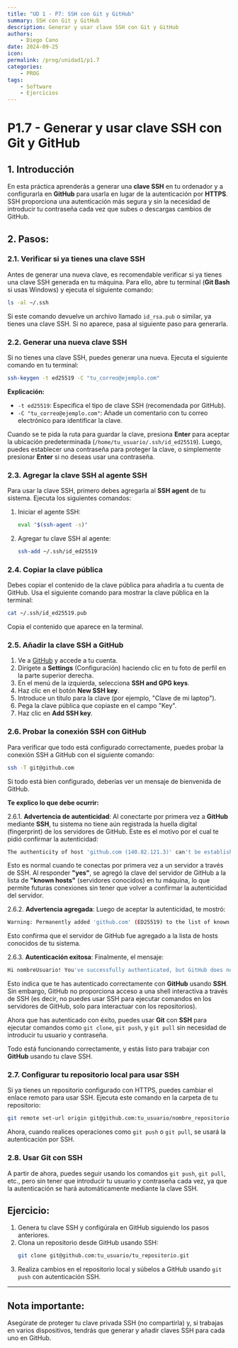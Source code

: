 ```yaml
---
title: "UD 1 - P7: SSH con Git y GitHub"
summary: SSH con Git y GitHub
description: Generar y usar clave SSH con Git y GitHub
authors:
    - Diego Cano
date: 2024-09-25
icon: 
permalink: /prog/unidad1/p1.7
categories:
    - PROG
tags:
    - Software
    - Ejercicios
---
```


# P1.7 - Generar y usar clave SSH con Git y GitHub

## 1. Introducción

En esta práctica aprenderás a generar una **clave SSH** en tu ordenador y a configurarla en **GitHub** para usarla en lugar de la autenticación por **HTTPS**. SSH proporciona una autenticación más segura y sin la necesidad de introducir tu contraseña cada vez que subes o descargas cambios de GitHub.

## 2. Pasos:

### 2.1. Verificar si ya tienes una clave SSH

Antes de generar una nueva clave, es recomendable verificar si ya tienes una clave SSH generada en tu máquina. Para ello, abre tu terminal (**Git Bash** si usas Windows) y ejecuta el siguiente comando:

```bash
ls -al ~/.ssh
```

Si este comando devuelve un archivo llamado `id_rsa.pub` o similar, ya tienes una clave SSH. Si no aparece, pasa al siguiente paso para generarla.

### 2.2. Generar una nueva clave SSH

Si no tienes una clave SSH, puedes generar una nueva. Ejecuta el siguiente comando en tu terminal:

```bash
ssh-keygen -t ed25519 -C "tu_correo@ejemplo.com"
```

**Explicación:**
- `-t ed25519`: Especifica el tipo de clave SSH (recomendada por GitHub).
- `-C "tu_correo@ejemplo.com"`: Añade un comentario con tu correo electrónico para identificar la clave.

Cuando se te pida la ruta para guardar la clave, presiona **Enter** para aceptar la ubicación predeterminada (`/home/tu_usuario/.ssh/id_ed25519`). Luego, puedes establecer una contraseña para proteger la clave, o simplemente presionar **Enter** si no deseas usar una contraseña.

### 2.3. Agregar la clave SSH al agente SSH

Para usar la clave SSH, primero debes agregarla al **SSH agent** de tu sistema. Ejecuta los siguientes comandos:

1. Iniciar el agente SSH:
   ```bash
   eval "$(ssh-agent -s)"
   ```

2. Agregar tu clave SSH al agente:
   ```bash
   ssh-add ~/.ssh/id_ed25519
   ```

### 2.4. Copiar la clave pública

Debes copiar el contenido de la clave pública para añadirla a tu cuenta de GitHub. Usa el siguiente comando para mostrar la clave pública en la terminal:

```bash
cat ~/.ssh/id_ed25519.pub
```

Copia el contenido que aparece en la terminal.

### 2.5. Añadir la clave SSH a GitHub

1. Ve a [GitHub](https://github.com) y accede a tu cuenta.
2. Dirígete a **Settings** (Configuración) haciendo clic en tu foto de perfil en la parte superior derecha.
3. En el menú de la izquierda, selecciona **SSH and GPG keys**.
4. Haz clic en el botón **New SSH key**.
5. Introduce un título para la clave (por ejemplo, "Clave de mi laptop").
6. Pega la clave pública que copiaste en el campo "Key".
7. Haz clic en **Add SSH key**.

### 2.6. Probar la conexión SSH con GitHub

Para verificar que todo está configurado correctamente, puedes probar la conexión SSH a GitHub con el siguiente comando:

```bash
ssh -T git@github.com
```

Si todo está bien configurado, deberías ver un mensaje de bienvenida de GitHub.

**Te explico lo que debe ocurrir:**

2.6.1. **Advertencia de autenticidad**: Al conectarte por primera vez a **GitHub** mediante **SSH**, tu sistema no tiene aún registrada la huella digital (fingerprint) de los servidores de GitHub. Este es el motivo por el cual te pidió confirmar la autenticidad:
   ```bash
   The authenticity of host 'github.com (140.82.121.3)' can't be established.
   ```
   Esto es normal cuando te conectas por primera vez a un servidor a través de SSH. Al responder **"yes"**, se agregó la clave del servidor de GitHub a la lista de **"known hosts"** (servidores conocidos) en tu máquina, lo que permite futuras conexiones sin tener que volver a confirmar la autenticidad del servidor.

2.6.2. **Advertencia agregada**: Luego de aceptar la autenticidad, te mostró:
   ```bash
   Warning: Permanently added 'github.com' (ED25519) to the list of known hosts.
   ```
   Esto confirma que el servidor de GitHub fue agregado a la lista de hosts conocidos de tu sistema.

2.6.3. **Autenticación exitosa**: Finalmente, el mensaje:
   ```bash
   Hi nombreUsuario! You've successfully authenticated, but GitHub does not provide shell access.
   ```
   Esto indica que te has autenticado correctamente con **GitHub** usando **SSH**. Sin embargo, GitHub no proporciona acceso a una shell interactiva a través de SSH (es decir, no puedes usar SSH para ejecutar comandos en los servidores de GitHub, solo para interactuar con los repositorios).

   Ahora que has autenticado con éxito, puedes usar **Git** con **SSH** para ejecutar comandos como `git clone`, `git push`, y `git pull` sin necesidad de introducir tu usuario y contraseña.

   Todo está funcionando correctamente, y estás listo para trabajar con **GitHub** usando tu clave SSH.

### 2.7. Configurar tu repositorio local para usar SSH

Si ya tienes un repositorio configurado con HTTPS, puedes cambiar el enlace remoto para usar SSH. Ejecuta este comando en la carpeta de tu repositorio:

```bash
git remote set-url origin git@github.com:tu_usuario/nombre_repositorio.git
```

Ahora, cuando realices operaciones como `git push` o `git pull`, se usará la autenticación por SSH.

### 2.8. Usar Git con SSH

A partir de ahora, puedes seguir usando los comandos `git push`, `git pull`, etc., pero sin tener que introducir tu usuario y contraseña cada vez, ya que la autenticación se hará automáticamente mediante la clave SSH.

## Ejercicio:

1. Genera tu clave SSH y configúrala en GitHub siguiendo los pasos anteriores.
2. Clona un repositorio desde GitHub usando SSH:
   ```bash
   git clone git@github.com:tu_usuario/tu_repositorio.git
   ```
3. Realiza cambios en el repositorio local y súbelos a GitHub usando `git push` con autenticación SSH.

---

## **Nota importante:**
Asegúrate de proteger tu clave privada SSH (no compartirla) y, si trabajas en varios dispositivos, tendrás que generar y añadir claves SSH para cada uno en GitHub.
